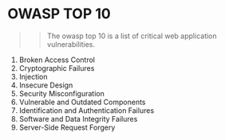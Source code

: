 # OWASP TOP 10
>>The owasp top 10 is a list of critical web application vulnerabilities.
1. Broken Access Control
2. Cryptographic Failures
3. Injection
4. Insecure Design
5. Security Misconfiguration
6. Vulnerable and Outdated Components
7. Identification and Authentication Failures
8. Software and Data Integrity Failures 
9. Server-Side Request Forgery
